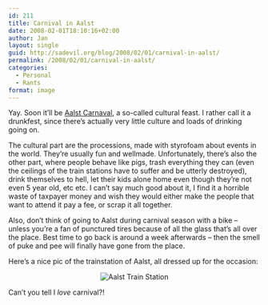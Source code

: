```yaml
---
id: 211
title: Carnival in Aalst
date: 2008-02-01T18:10:16+02:00
author: Jan
layout: single
guid: http://sadevil.org/blog/2008/02/01/carnival-in-aalst/
permalink: /2008/02/01/carnival-in-aalst/
categories:
  - Personal
  - Rants
format: image
---
```

Yay. Soon it&#8217;ll be <a href="http://www.aalst.be/carnaval/" target="_blank">Aalst Carnaval</a>, a so-called cultural feast. I rather call it a drunkfest, since there&#8217;s actually very little culture and loads of drinking going on.

The cultural part are the processions, made with styrofoam about events in the world. They&#8217;re usually fun and wellmade. Unfortunately, there&#8217;s also the other part, where people behave like pigs, trash everything they can (even the ceilings of the train stations have to suffer and be utterly destroyed), drink themselves to hell, let their kids alone home even though they&#8217;re not even 5 year old, etc etc. I can&#8217;t say much good about it, I find it a horrible waste of taxpayer money and wish they would either make the people that want to attend it pay a fee, or scrap it all together.

Also, don&#8217;t think of going to Aalst during carnival season with a bike &#8211; unless you&#8217;re a fan of punctured tires because of all the glass that&#8217;s all over the place. Best time to go back is around a week afterwards &#8211; then the smell of puke and pee will finally have gone from the place.

Here&#8217;s a nice pic of the trainstation of Aalst, all dressed up for the occasion:

<center>
  <img src="https://i2.wp.com/kcore.org/wp-content/uploads/2008/02/01022008_G-sm.jpg?w=40%25&#038;ssl=1" alt="Aalst Train Station" data-recalc-dims="1" />
</center>

  
Can&#8217;t you tell I _love_ carnival?!